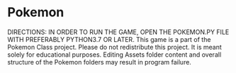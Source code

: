 # Pokemon
DIRECTIONS: IN ORDER TO RUN THE GAME, OPEN THE POKEMON.PY FILE WITH PREFERABLY PYTHON3.7 OR LATER.
This game is a part of the Pokemon Class project. Please do not redistribute this project. It is meant solely for educational purposes.
Editing Assets folder content and overall structure of the Pokemon folders may result in program failure. 
